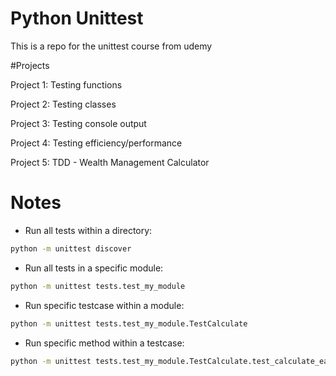 # Python Unittest 

This is a repo for the unittest course from udemy


#Projects

Project 1: Testing functions

Project 2: Testing classes

Project 3: Testing console output

Project 4: Testing efficiency/performance

Project 5: TDD - Wealth Management Calculator


# Notes

- Run all tests within a directory:
```bash
python -m unittest discover
```

- Run all tests in a specific module:
```bash
python -m unittest tests.test_my_module
```

- Run specific testcase within a module:
```bash
python -m unittest tests.test_my_module.TestCalculate
```

- Run specific method within a testcase:
```bash
python -m unittest tests.test_my_module.TestCalculate.test_calculate_easy
```
